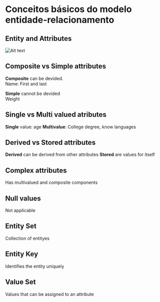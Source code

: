# Conceitos básicos do modelo entidade-relacionamento

## Entity and Attributes
![Alt text](images\1.png)

## Composite vs Simple attributes

**Composite** can be devided.  
Name: First and last

**Simple** cannot be devided  
Weight

## Single vs Multi valued atributes

**Single** value: age
**Multivalue**: College degree, know languages

## Derived vs Stored attributes

**Derived** can be derived from other attributes
**Stored** are values for itself

## Complex attributes

Has multivalued and composite components

## Null values

Not applicable


## Entity Set
Collection of entityes

## Entity Key
Identifies the entity uniquely

## Value Set
Values that can be assigned to an attribute
